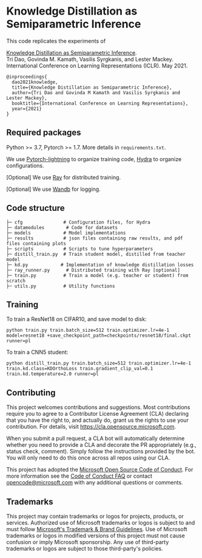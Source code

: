 # Knowledge Distillation as Semiparametric Inference

This code replicates the experiments of

[Knowledge Distillation as Semiparametric Inference](https://arxiv.org/pdf/2104.09732.pdf).  
Tri Dao, Govinda M. Kamath, Vasilis Syrgkanis, and Lester Mackey.  
International Conference on Learning Representations (ICLR). May 2021.

```
@inproceedings{
  dao2021knowledge,
  title={Knowledge Distillation as Semiparametric Inference},
  author={Tri Dao and Govinda M Kamath and Vasilis Syrgkanis and Lester Mackey},
  booktitle={International Conference on Learning Representations},
  year={2021}
}
```

## Required packages
Python >= 3.7, Pytorch >= 1.7.
More details in `requirements.txt`. 

We use
[Pytorch-lightning](https://github.com/PyTorchLightning/pytorch-lightning) to
organize training code, [Hydra](https://hydra.cc/) to organize configurations.

[Optional] We use [Ray](https://github.com/ray-project/ray) for distributed
training.

[Optional] We use [Wandb](https://wandb.ai/) for logging.

## Code structure
```
├─ cfg               # Configuration files, for Hydra
├─ datamodules        # Code for datasets
├─ models            # Model implementations
├─ results           # json files containing raw results, and pdf files containing plots
├─ scripts           # Scripts to tune hyperparameters
├─ distill_train.py  # Train student model, distilled from teacher model
├─ kd.py            # Implementation of knowledge distillation losses
├─ ray_runner.py      # Distributed training with Ray [optional]
├─ train.py          # Train a model (e.g. teacher or student) from scratch
├─ utils.py          # Utility functions
```

## Training
To train a ResNet18 on CIFAR10, and save model to disk:
```
python train.py train.batch_size=512 train.optimizer.lr=4e-1 model=resnet18 +save_checkpoint_path=checkpoints/resnet18/final.ckpt runner=pl
```

To train a CNN5 student:
```
python distill_train.py train.batch_size=512 train.optimizer.lr=4e-1 train.kd.class=KDOrthoLoss train.gradient_clip_val=0.1 train.kd.temperature=2.0 runner=pl
```

## Contributing

This project welcomes contributions and suggestions.  Most contributions require you to agree to a
Contributor License Agreement (CLA) declaring that you have the right to, and actually do, grant us
the rights to use your contribution. For details, visit https://cla.opensource.microsoft.com.

When you submit a pull request, a CLA bot will automatically determine whether you need to provide
a CLA and decorate the PR appropriately (e.g., status check, comment). Simply follow the instructions
provided by the bot. You will only need to do this once across all repos using our CLA.

This project has adopted the [Microsoft Open Source Code of Conduct](https://opensource.microsoft.com/codeofconduct/).
For more information see the [Code of Conduct FAQ](https://opensource.microsoft.com/codeofconduct/faq/) or
contact [opencode@microsoft.com](mailto:opencode@microsoft.com) with any additional questions or comments.

## Trademarks

This project may contain trademarks or logos for projects, products, or services. Authorized use of Microsoft 
trademarks or logos is subject to and must follow 
[Microsoft's Trademark & Brand Guidelines](https://www.microsoft.com/en-us/legal/intellectualproperty/trademarks/usage/general).
Use of Microsoft trademarks or logos in modified versions of this project must not cause confusion or imply Microsoft sponsorship.
Any use of third-party trademarks or logos are subject to those third-party's policies.
